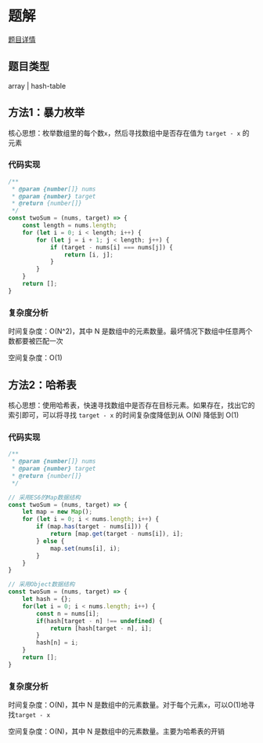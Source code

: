 # 题解

[题目详情](https://leetcode-cn.com/problems/two-sum/)

## 题目类型

array | hash-table

## 方法1：暴力枚举

核心思想：枚举数组里的每个数`x`，然后寻找数组中是否存在值为 `target - x` 的元素

### 代码实现

```javascript
/**
 * @param {number[]} nums
 * @param {number} target
 * @return {number[]}
 */
const twoSum = (nums, target) => {
    const length = nums.length;
    for (let i = 0; i < length; i++) {
        for (let j = i + 1; j < length; j++) {
            if (target - nums[i] === nums[j]) {
                return [i, j];
            }
        }
    }
    return [];
}
```

### 复杂度分析

时间复杂度：O(N^2)，其中 N 是数组中的元素数量。最坏情况下数组中任意两个数都要被匹配一次

空间复杂度：O(1)

## 方法2：哈希表

核心思想：使用哈希表，快速寻找数组中是否存在目标元素。如果存在，找出它的索引即可，可以将寻找 `target - x` 的时间复杂度降低到从 O(N) 降低到 O(1)

### 代码实现

```javascript
/**
 * @param {number[]} nums
 * @param {number} target
 * @return {number[]}
 */

// 采用ES6的Map数据结构
const twoSum = (nums, target) => {
    let map = new Map();
    for (let i = 0; i < nums.length; i++) {
        if (map.has(target - nums[i])) {
            return [map.get(target - nums[i]), i];
        } else {
            map.set(nums[i], i);
        }
    }
}

// 采用Object数据结构
const twoSum = (nums, target) => {
    let hash = {};
	for(let i = 0; i < nums.length; i++) {
		const n = nums[i];
		if(hash[target - n] !== undefined) {
			return [hash[target - n], i];
		}
		hash[n] = i;
	}
	return [];
}
```

### 复杂度分析

时间复杂度：O(N)，其中 N 是数组中的元素数量。对于每个元素`x`，可以O(1)地寻找`target - x`

空间复杂度：O(N)，其中 N 是数组中的元素数量。主要为哈希表的开销
